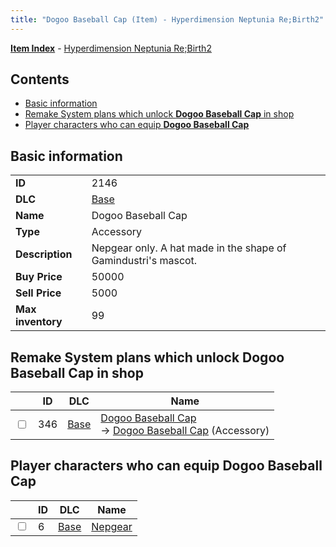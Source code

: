 ```yaml
---
title: "Dogoo Baseball Cap (Item) - Hyperdimension Neptunia Re;Birth2"
---
```


[**Item Index**](/neptunia/rb2/item/index.html) - [Hyperdimension Neptunia Re;Birth2](/neptunia/rb2)

## Contents

- [Basic information](#basic-information)
- [Remake System plans which unlock **Dogoo Baseball Cap** in shop](#remake-system-plans-which-unlock-dogoo-baseball-cap-in-shop)
- [Player characters who can equip **Dogoo Baseball Cap**](#player-characters-who-can-equip-dogoo-baseball-cap)

## Basic information

|   |   |
| -- | -- |
| **ID** | 2146 |
| **DLC** | [Base](/neptunia/rb2/dlc/0-base.html) |
| **Name** | Dogoo Baseball Cap |
| **Type** | Accessory |
| **Description** | Nepgear only. A hat made in the shape of Gamindustri's mascot. |
| **Buy Price** | 50000 |
| **Sell Price** | 5000 |
| **Max inventory** | 99 |

## Remake System plans which unlock **Dogoo Baseball Cap** in shop

|    | ID | DLC | Name |
| -- | -- | --- | ---- |
| <input type="checkbox" id="rb2-remake-0-346" class="trackbox" /> | 346 | [Base](/neptunia/rb2/dlc/0-base.html) | [Dogoo Baseball Cap](/neptunia/rb2/remake/0-346-dogoo-baseball-cap.html)<br />→ [Dogoo Baseball Cap](/neptunia/rb2/item/0-2146-dogoo-baseball-cap.html) (Accessory) |

## Player characters who can equip **Dogoo Baseball Cap**

|    | ID | DLC | Name |
| -- | -- | --- | ---- |
| <input type="checkbox" id="rb2-player-0-6" class="trackbox" /> | 6 | [Base](/neptunia/rb2/dlc/0-base.html) | [Nepgear](/neptunia/rb2/player/0-6-nepgear.html) |